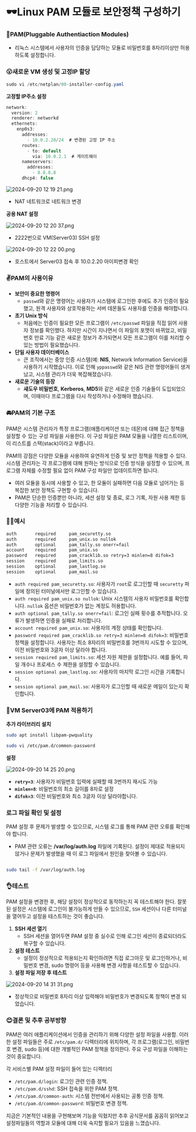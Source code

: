 # 🕶Linux PAM 모듈로 보안정책 구성하기

### 🎨PAM(Pluggable Authentiaction Modules)

- 리눅스 시스템에서 사용자의 인증을 담당하는 모듈로 비밀번호를 8자리이상만 허용하도록 설정합니다.

### 😮새로운 VM 생성 및 고정IP 할당

```java
sudo vi /etc/netplan/00-installer-config.yaml
```

**고정할 IP주소 설정**

```java
network:
  version: 2
  renderer: networkd
  ethernets:
    enp0s3:
      addresses:
        - 10.0.2.20/24  # 변경된 고정 IP 주소
      routes:
        - to: default
          via: 10.0.2.1  # 게이트웨이
      nameservers:
        addresses:
          - 8.8.8.8
      dhcp4: false
```

![2024-09-20 12 19 21.png](./images/2024-09-20_12_19_21.png)

- NAT 네트워크로 네트워크 변경


**공용 NAT 설정**

![2024-09-20 12 20 37.png](./images/2024-09-20_12_20_37.png)

- 2222번으로 VM(Server03) SSH 설정

![2024-09-20 12 22 00.png](./images/2024-09-20_12_22_00.png)

- 호스트에서 Server03 접속 후 10.0.2.20 아이피변경 확인

### ✌PAM의 사용이유

- **보안이 중요한 명령어**
    - `passwd`와 같은 명령어는 사용자가 시스템에 로그인한 후에도 추가 인증이 필요했고,  원격 사용자와 상호작용하는 서버 데몬들도 사용자를 인증을 해야합니다.
- **초기 Unix 방식**
    - 처음에는 인증이 필요한 모든 프로그램이 `/etc/passwd` 파일을 직접 읽어 사용자 정보를 확인했다. 하지만 시간이 지나면서 이 파일의 포맷이 바뀌었고, 비밀번호 만료 기능 같은 새로운 정보가 추가되면서 모든 프로그램이 이를 처리할 수 있는 방법이 필요했습니다.
- **단일 사용자 데이터베이스**
    - 큰 조직에서는 중앙 인증 시스템(예: **NIS**, Network Information Service)을 사용하기 시작했습니다. 이로 인해 `yppasswd`와 같은 NIS 관련 명령어들이 생겨났고, 시스템 관리가 더욱 복잡해졌습니다.
- **새로운 기술의 등장**
    - **섀도우 비밀번호**, **Kerberos**, **MD5**와 같은 새로운 인증 기술들이 도입되었으며, 이때마다 프로그램을 다시 작성하거나 수정해야 했습니다.

### 🚘PAM의 기본 구조

PAM은 시스템 관리자가 특정 프로그램(애플리케이션 또는 데몬)에 대해 접근 정책을 설정할 수 있는 구성 파일을 사용한다. 이 구성 파일은 PAM 모듈을 나열한 리스트이며, 이 리스트를 스택(stack)이라고 부릅니다.

PAM의 강점은 다양한 모듈을 사용하여 유연하게 인증 및 보안 정책을 적용할 수 있다. 시스템 관리자는 각 프로그램에 대해 원하는 방식으로 인증 방식을 설정할 수 있으며, 프로그램 자체를 수정할 필요 없이 PAM 구성 파일만 업데이트하면 됩니다.

- 여러 모듈을 동시에 사용할 수 있고, 한 모듈이 실패하면 다음 모듈로 넘어가는 등 복잡한 보안 정책도 구현할 수 있습니다.
- PAM은 단순한 인증뿐만 아니라, 세션 설정 및 종료, 로그 기록, 자원 사용 제한 등 다양한 기능을 처리할 수 있습니다.

### 🏃‍♂️예시

```bash
auth       required     pam_securetty.so
auth       required     pam_unix.so nullok
auth       optional     pam_tally.so onerr=fail
account    required     pam_unix.so
password   required     pam_cracklib.so retry=3 minlen=8 difok=3
session    required     pam_limits.so
session    optional     pam_lastlog.so
session    optional     pam_mail.so
```

<aside>

- `auth required pam_securetty.so`: 사용자가 `root`로 로그인할 때 `securetty` 파일에 정의된 터미널에서만 로그인할 수 있습니다.
- `auth required pam_unix.so nullok`: Unix 시스템의 사용자 비밀번호를 확인합니다. `nullok` 옵션은 비밀번호가 없는 계정도 허용합니다.
- `auth optional pam_tally.so onerr=fail`: 로그인 실패 횟수를 추적합니다. 오류가 발생하면 인증을 실패로 처리합니다.
- `account required pam_unix.so`: 사용자의 계정 상태를 확인합니다.
- `password required pam_cracklib.so retry=3 minlen=8 difok=3`: 비밀번호 정책을 설정합니다. 사용자는 최소 8자리의 비밀번호를 3번까지 시도할 수 있으며, 이전 비밀번호와 3글자 이상 달라야 합니다.
- `session required pam_limits.so`: 세션 자원 제한을 설정합니다. 예를 들어, 파일 개수나 프로세스 수 제한을 설정할 수 있습니다.
- `session optional pam_lastlog.so`: 사용자의 마지막 로그인 시간을 기록합니다.
- `session optional pam_mail.so`: 사용자가 로그인할 때 새로운 메일이 있는지 확인합니다.
</aside>

### 🍘VM Server03에 PAM 적용하기

**추가 라이브러리 설치**

```bash
sudo apt install libpam-pwquality
```

```bash
sudo vi /etc/pam.d/common-password
```

**설정**

![2024-09-20 14 25 20.png](./images/2024-09-20_14_25_20.png)

- **`retry=3`**: 사용자가 비밀번호 입력에 실패할 때 3번까지 재시도 가능
- **`minlen=8`**: 비밀번호의 최소 길이를 8자로 설정
- **`difok=3`**: 이전 비밀번호와 최소 3글자 이상 달라야합니다.

### **로그 파일 확인 및 설정**

PAM 설정 후 문제가 발생할 수 있으므로, 시스템 로그를 통해 PAM 관련 오류를 확인해야 합니다.

- PAM 관련 오류는 **/var/log/auth.log** 파일에 기록된다. 설정이 제대로 적용되지 않거나 문제가 발생했을 때 이 로그 파일에서 원인을 찾아볼 수 있습니다.

```bash

sudo tail -f /var/log/auth.log
```

### 👌테스트

PAM 설정을 변경한 후, 해당 설정이 정상적으로 동작하는지 꼭 테스트해야 한다. 잘못된 설정은 시스템에 로그인이 불가능하게 만들 수 있으므로, `SSH` 세션이나 다른 터미널을 열어두고 설정을 테스트하는 것이 좋습니다.

1. **SSH 세션 열기**
    - SSH 세션을 열어두면 PAM 설정 중 실수로 인해 로그인 세션이 종료되더라도 복구할 수 있습니다.
2. **설정 테스트**
    - 설정이 정상적으로 적용되는지 확인하려면 직접 로그아웃 및 로그인하거나, 비밀번호 변경, sudo 명령어 등을 사용해 변경 사항을 테스트할 수 있습니다.
3. **설정 파일 저장 후 테스트**

![2024-09-20 14 31 31.png](./images/2024-09-20_14_31_31.png)

- 정상적으로 비밀번호 8자리 이상 입력해야 비밀번호가 변경되도록 정책이 변경 되었습니다.

### 😊결론 및 추후 공부방향

PAM은 여러 애플리케이션에서 인증을 관리하기 위해 다양한 설정 파일을 사용함. 이러한 설정 파일들은 주로 `/etc/pam.d/` 디렉터리에 위치하며, 각 프로그램(로그인, 비밀번호 변경, sudo 등)에 대한 개별적인 PAM 정책을 정의한다. 주요 구성 파일을 이해하는 것이 중요합니다.

각 서비스별 PAM 설정 파일이 들어 있는 디렉터리

- `/etc/pam.d/login`: 로그인 관련 인증 정책.
- `/etc/pam.d/sshd`: SSH 접속을 위한 PAM 정책.
- `/etc/pam.d/common-auth`: 시스템 전반에서 사용되는 공통 인증 정책.
- `/etc/pam.d/common-password`: 비밀번호 변경 정책.

지금은 기본적인 내용을 구현해보며 기능을 익혔지만 추후 공식문서를 꼼꼼히 읽어보고 설정파일들의 역할과 모듈에 대해 더욱 숙지할 필요가 있음을 느꼈습니다.
